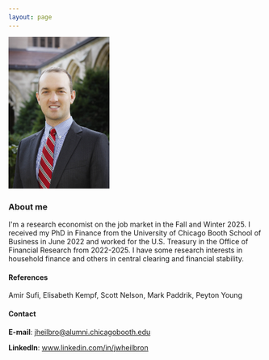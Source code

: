 ```yaml
---
layout: page
---
```


<link href="https://maxcdn.bootstrapcdn.com/bootstrap/3.3.7/css/bootstrap.min.css" rel="stylesheet" type="text/css" />
<script src="https://maxcdn.bootstrapcdn.com/bootstrap/3.3.7/js/bootstrap.min.js"></script>

<html lang="en" style="width:100%;">
  <div class="row">
  <div class="col-md-4" markdown="1">
  <!-- ![Alt Text](../img/folder/blah.jpg) -->
  <img class="center-block" src="/images/JohnHeilbron-010.jpg" width=200>
  </div>
  <div class="col-md-8">
    <h3>About me</h3>
    <p>I'm a research economist on the job market in the Fall and Winter 2025. I received my PhD in Finance from the University of Chicago Booth School of Business in June 2022 and worked for the U.S. Treasury in the Office of Financial Research from 2022-2025. I have some research interests in household finance and others in central clearing and financial stability.</p>
    <h4>References</h4>
    <p>Amir Sufi, Elisabeth Kempf, Scott Nelson, Mark Paddrik, Peyton Young</p>
    <h4>Contact</h4>
    <p><b>E-mail</b>: <a href="mailto:jheilbro@alumni.chicagobooth.edu">jheilbro@alumni.chicagobooth.edu</a></p>
    <p><b>LinkedIn</b>: <a href='https://www.linkedin.com/in/jwheilbron/'>www.linkedin.com/in/jwheilbron</a></p>
  </div>
  </div>
</html>












 
